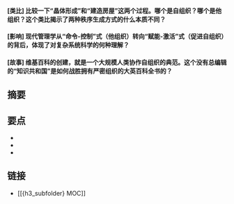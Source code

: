 #### [类比] 比较一下“晶体形成”和“建造房屋”这两个过程。哪个是自组织？哪个是他组织？这个类比揭示了两种秩序生成方式的什么本质不同？


#### [影响] 现代管理学从“命令-控制”式（他组织）转向“赋能-激活”式（促进自组织）的背后，体现了对复杂系统科学的何种理解？


#### [故事] 维基百科的创建，就是一个大规模人类协作自组织的典范。这个没有总编辑的“知识共和国”是如何战胜拥有严密组织的大英百科全书的？


## 摘要


## 要点

- 
- 
- 

## 链接

- [[{h3_subfolder} MOC]]

